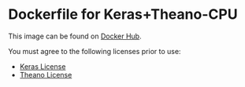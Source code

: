 # Dockerfile for Keras+Theano-CPU
This image can be found on [Docker Hub](https://hub.docker.com/r/alfpark/keras/).

You must agree to the following licenses prior to use:
* [Keras License](https://github.com/fchollet/keras/blob/master/LICENSE)
* [Theano License](https://github.com/Theano/Theano/blob/master/doc/LICENSE.txt)
